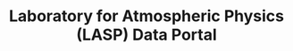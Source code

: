 ---
description: ''
programmatic_access: through pysatSpaceWeather
relationships_to_other_tools: Used by the CU SpWx TREC
shortname: lasp
timestamp: Fri, 11 Feb 2022 14:05:58 GMT
title: Laboratory for Atmospheric Physics (LASP) Data Portal
type: portal
uuid: 7bd860cf-1e35-4e8d-9973-3e8b79250012
website_link: https://lasp.colorado.edu/home/mission-ops-data/data-systems/data-products/
---